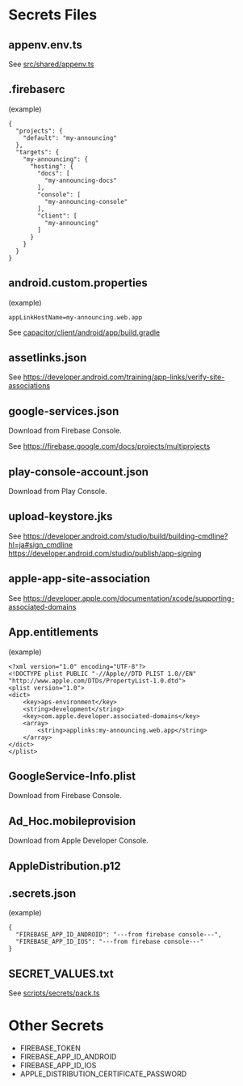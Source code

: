 # Secrets Files

## appenv.env.ts

See [src/shared/appenv.ts](../src/shared/appenv.ts)

## .firebaserc

(example)

```
{
  "projects": {
    "default": "my-announcing"
  },
  "targets": {
    "my-announcing": {
      "hosting": {
        "docs": [
          "my-announcing-docs"
        ],
        "console": [
          "my-announcing-console"
        ],
        "client": [
          "my-announcing"
        ]
      }
    }
  }
}
```

## android.custom.properties

(example)

```
appLinkHostName=my-announcing.web.app
```

See [capacitor/client/android/app/build.gradle](../capacitor/client/android/app/build.gradle)

## assetlinks.json

See https://developer.android.com/training/app-links/verify-site-associations

## google-services.json

Download from Firebase Console.

See https://firebase.google.com/docs/projects/multiprojects

## play-console-account.json

Download from Play Console.

## upload-keystore.jks

See https://developer.android.com/studio/build/building-cmdline?hl=ja#sign_cmdline  
https://developer.android.com/studio/publish/app-signing

## apple-app-site-association

See https://developer.apple.com/documentation/xcode/supporting-associated-domains

## App.entitlements

(example)

```
<?xml version="1.0" encoding="UTF-8"?>
<!DOCTYPE plist PUBLIC "-//Apple//DTD PLIST 1.0//EN" "http://www.apple.com/DTDs/PropertyList-1.0.dtd">
<plist version="1.0">
<dict>
	<key>aps-environment</key>
	<string>development</string>
	<key>com.apple.developer.associated-domains</key>
	<array>
		<string>applinks:my-announcing.web.app</string>
	</array>
</dict>
</plist>
```

## GoogleService-Info.plist

Download from Firebase Console.

## Ad_Hoc.mobileprovision

Download from Apple Developer Console.

## AppleDistribution.p12

## .secrets.json

(example)

```
{
  "FIREBASE_APP_ID_ANDROID": "---from firebase console---",
  "FIREBASE_APP_ID_IOS": "---from firebase console---"
}
```

## SECRET_VALUES.txt

See [scripts/secrets/pack.ts](../scripts/secrets/pack.ts)

# Other Secrets

- FIREBASE_TOKEN
- FIREBASE_APP_ID_ANDROID
- FIREBASE_APP_ID_IOS
- APPLE_DISTRIBUTION_CERTIFICATE_PASSWORD
